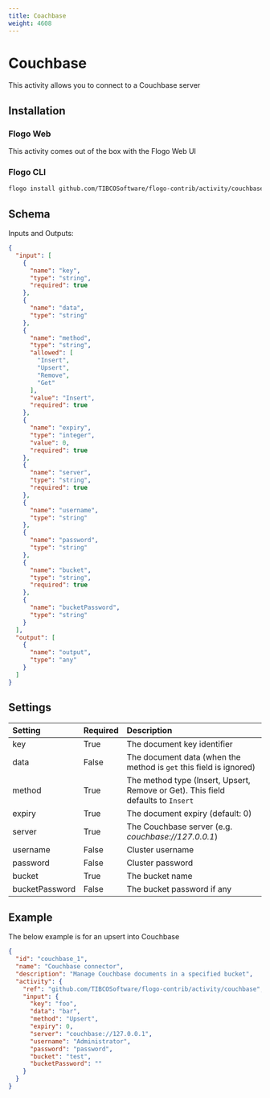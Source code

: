 ```yaml
---
title: Coachbase
weight: 4608
---
```


# Couchbase
This activity allows you to connect to a Couchbase server

## Installation
### Flogo Web
This activity comes out of the box with the Flogo Web UI
### Flogo CLI
```bash
flogo install github.com/TIBCOSoftware/flogo-contrib/activity/couchbase
```

## Schema
Inputs and Outputs:

```json
{
  "input": [
    {
      "name": "key",
      "type": "string",
      "required": true
    },
    {
      "name": "data",
      "type": "string"
    },
    {
      "name": "method",
      "type": "string",
      "allowed": [
        "Insert",
        "Upsert",
        "Remove",
        "Get"
      ],
      "value": "Insert",
      "required": true
    },
    {
      "name": "expiry",
      "type": "integer",
      "value": 0,
      "required": true
    },
    {
      "name": "server",
      "type": "string",
      "required": true
    },
    {
      "name": "username",
      "type": "string"
    },
    {
      "name": "password",
      "type": "string"
    },
    {
      "name": "bucket",
      "type": "string",
      "required": true
    },
    {
      "name": "bucketPassword",
      "type": "string"
    }
  ],
  "output": [
    {
      "name": "output",
      "type": "any"
    }
  ]
}
```
## Settings
| Setting        | Required | Description |
|:---------------|:---------|:------------|
| key            | True     | The document key identifier |         
| data           | False    | The document data (when the method is `get` this field is ignored) |
| method         | True     | The method type (Insert, Upsert, Remove or Get). This field defaults to `Insert` |
| expiry         | True     | The document expiry (default: 0) |
| server         | True     | The Couchbase server (e.g. *couchbase://127.0.0.1*) |
| username       | False    | Cluster username |
| password       | False    | Cluster password |
| bucket         | True     | The bucket name |
| bucketPassword | False    | The bucket password if any |

## Example
The below example is for an upsert into Couchbase

```json
{
  "id": "couchbase_1",
  "name": "Couchbase connector",
  "description": "Manage Couchbase documents in a specified bucket",
  "activity": {
    "ref": "github.com/TIBCOSoftware/flogo-contrib/activity/couchbase",
    "input": {
      "key": "foo",
      "data": "bar",
      "method": "Upsert",
      "expiry": 0,
      "server": "couchbase://127.0.0.1",
      "username": "Administrator",
      "password": "password",
      "bucket": "test",
      "bucketPassword": ""
    }
  }
}
```